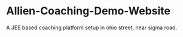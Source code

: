 # Allien-Coaching-Demo-Website
A JEE based coaching platform setup in ohio street, near sigma road.
